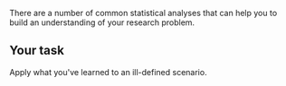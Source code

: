 There are a number of common statistical analyses that can help you to build an understanding of your research problem.


## Your task

Apply what you've learned to an ill-defined scenario.
